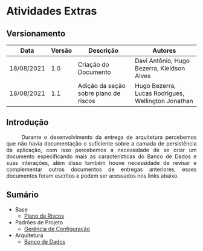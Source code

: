 # Atividades Extras

## Versionamento
| Data | Versão | Descrição | Autores |
| -------- | -------- | -------- | ---|
|   18/08/2021   |  1.0    |  Criação do Documento    | Davi Antônio, Hugo Bezerra, Kleidson Alves 
|   18/08/2021   |  1.1    |  Adição da seção sobre plano de riscos    | Hugo Bezerra, Lucas Rodrigues, Wellington Jonathan 

## Introdução
<div style="text-indent: 40px; text-align: justify">
<p>
Durante o desenvolvimento da entrega de arquitetura percebemos que não havia documentação o suficiente sobre a camada de persistência da aplicação, com isso percebemos a necessidade de se criar um documento especificando mais as características do Banco de Dados e suas interações, além disso também houve necessidade de revisar e complementar outros documentos de entregas anteriores, esses documentos foram escritos e podem ser acessados nos links abaixo.
</p>
</div>

## Sumário
- Base
    * [Plano de Riscos](../base/plano_de_riscos.md) 
- Padrões de Projeto
    * [Gerência de Configuração](../padroes-de-projeto/gerencia_configuracao.md) 
- Arquitetura
    * [Banco de Dados](database.md)
